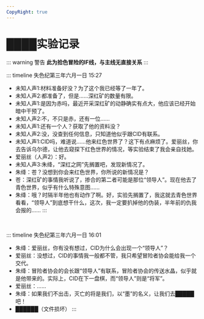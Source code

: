```yaml
---
CopyRight: true
---
```


# ████实验记录
::: warning 警告
**此为拾色冒险的IF线，与主线无直接关系**
:::

::: timeline 失色纪第三年六月一日 15:27
- 未知人声1:材料准备好没？为了这个我已经等了一年了。
- 未知人声2:都准备了，但是……深红矿的数量有限。
- 未知人声1:是因为赤吗，最近开采深红矿的动静确实有点大，他应该已经开始暗中干预了。
- 未知人声2:不，不只是赤，还有一位……
- 未知人声1:还有一个人？获取了他的资料没？
- 未知人声2:没，没查到任何信息，只知道他似乎跟CID有联系。
- 未知人声1:CID吗，难道说……他来红色世界了？这下有点麻烦了。爱丽丝，你去告诉乌尔德，让他去窥探下红色世界的情况，等实验结束了我会亲自找她。
- 爱丽丝（人声2）：好。
- 未知人声3:朱绛，“深红之网”先搁置吧，发现新情况了。
- 朱绛：苍？没想到你会来红色世界，你所说的新情况是？
- 苍：深红矿的事情我听说了，掺合的第二者可能是那位“领导人”。现在他去了青色世界，似乎有什么特殊意图……
- 朱绛：哦？时隔半年他也有动作了啊。好，实验先搁置了，我这就去青色世界看看，“领导人”到底想干什么，这次，我一定要扒掉他的伪装，半年前的仇我会报的……
:::
<br>

::: timeline 失色纪第三年六月一日 16:01
- 朱绛：爱丽丝，你有没有想过，CID为什么会出现一个“领导人”？
- 爱丽丝：没想过，CID的事情我一般都不管，我只希望冒险者协会能给我一个交代。
- 朱绛：冒险者协会的会长跟“领导人”有联系，冒险者协会的传送水晶，似乎就是他带来的。实际上，CID在下一盘棋，而“领导人”则是“将军”。
- 爱丽丝：......
- 朱绛：如果我们不出击，灭亡的将是我们，以“墨”的名义，让我们去█████吧！
- ██████（文件损坏）
:::